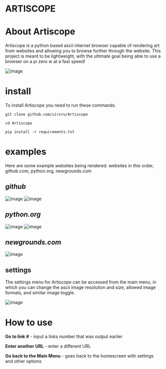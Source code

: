 **ARTISCOPE**
======================
**About Artiscope**
======================
Artiscope is a python based ascii internet browser capable of rendering art from websites and allowing you to browse further through the website. This project is meant to be lightweight, with the ultimate goal being able to use a browser on a pi zero w at a fast speed!

![image](https://github.com/user-attachments/assets/bb35d689-9d4a-49d1-a516-6e8a018628ab)

**install**
===============

To install Artiscope you need to run these commands.

`git clone github.com/sirsru/Artiscope`

`cd Artiscope`

`pip install -r requirements.txt`


**examples**
======================
Here are some example websites being rendered.
websites in this order, github.com, python.org, newgrounds.com

***github***
-------------------
![image](https://github.com/user-attachments/assets/2b1ccce0-c19d-492e-9aa5-fa0183bdd2c7)
![image](https://github.com/user-attachments/assets/eaa1fd75-92dd-4f68-928d-3ee7ae229ae7)



***python.org***
---------------------
![image](https://github.com/user-attachments/assets/4879321e-7eab-43c8-ac4b-12998aadbd1b)
![image](https://github.com/user-attachments/assets/4363a0d5-f0a2-44d2-b398-aa235caff0e2)



***newgrounds.com***
---------------------
![image](https://github.com/user-attachments/assets/13237c89-90a2-4e64-ab5f-372c1c82200f)


**settings**
----------------------
The settings menu for Artiscope can be accessed from the main menu, in which you can change the ascii image resolution and size, allowed image formats, and similar image toggle.

![image](https://github.com/user-attachments/assets/f04666f0-103f-4af8-baba-f788c8c8a40a)

**How to use**
======================
**Go to link #** - input a links number that was output earlier

**Enter another URL** - enter a different URL

**Go back to the Main Menu** - goes back to the homescreen with settings and other options
